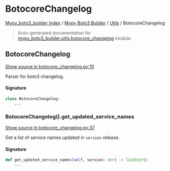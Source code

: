 # BotocoreChangelog

[Mypy_boto3_builder Index](../../README.md#mypy_boto3_builder-index) /
[Mypy Boto3 Builder](../index.md#mypy-boto3-builder) /
[Utils](./index.md#utils) /
BotocoreChangelog

> Auto-generated documentation for [mypy_boto3_builder.utils.botocore_changelog](https://github.com/youtype/mypy_boto3_builder/blob/main/mypy_boto3_builder/utils/botocore_changelog.py) module.

## BotocoreChangelog

[Show source in botocore_changelog.py:10](https://github.com/youtype/mypy_boto3_builder/blob/main/mypy_boto3_builder/utils/botocore_changelog.py#L10)

Parser for boto3 changelog.

#### Signature

```python
class BotocoreChangelog:
    ...
```

### BotocoreChangelog().get_updated_service_names

[Show source in botocore_changelog.py:37](https://github.com/youtype/mypy_boto3_builder/blob/main/mypy_boto3_builder/utils/botocore_changelog.py#L37)

Get a list of service names updated in `version` release.

#### Signature

```python
def get_updated_service_names(self, version: str) -> list[str]:
    ...
```
